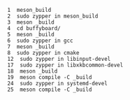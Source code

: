     1  meson_build
    2  sudo zypper in meson_build
    3  meson _build
    4  cd buffyboard/
    5  meson _build
    6  sudo zypper in gcc
    7  meson _build
    8  sudo zypper in cmake
    12  sudo zypper in libinput-devel
    17  sudo zypper in libxkbcommon-devel
    18  meson _build
    19  meson compile -C _build
    24  sudo zypper in systemd-devel
    25  meson compile -C _build

